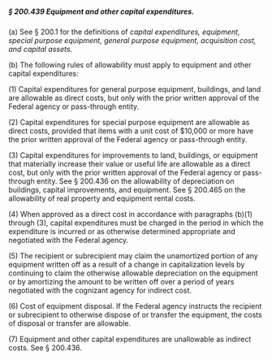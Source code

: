 ##### § 200.439 Equipment and other capital expenditures. #####

(a) See § 200.1 for the definitions of *capital expenditures, equipment, special purpose equipment, general purpose equipment, acquisition cost, and capital assets.*

(b) The following rules of allowability must apply to equipment and other capital expenditures:

(1) Capital expenditures for general purpose equipment, buildings, and land are allowable as direct costs, but only with the prior written approval of the Federal agency or pass-through entity.

(2) Capital expenditures for special purpose equipment are allowable as direct costs, provided that items with a unit cost of $10,000 or more have the prior written approval of the Federal agency or pass-through entity.

(3) Capital expenditures for improvements to land, buildings, or equipment that materially increase their value or useful life are allowable as a direct cost, but only with the prior written approval of the Federal agency or pass-through entity. See § 200.436 on the allowability of depreciation on buildings, capital improvements, and equipment. See § 200.465 on the allowability of real property and equipment rental costs.

(4) When approved as a direct cost in accordance with paragraphs (b)(1) through (3), capital expenditures must be charged in the period in which the expenditure is incurred or as otherwise determined appropriate and negotiated with the Federal agency.

(5) The recipient or subrecipient may claim the unamortized portion of any equipment written off as a result of a change in capitalization levels by continuing to claim the otherwise allowable depreciation on the equipment or by amortizing the amount to be written off over a period of years negotiated with the cognizant agency for indirect cost.

(6) Cost of equipment disposal. If the Federal agency instructs the recipient or subrecipient to otherwise dispose of or transfer the equipment, the costs of disposal or transfer are allowable.

(7) Equipment and other capital expenditures are unallowable as indirect costs. See § 200.436.